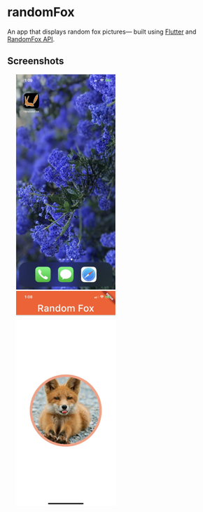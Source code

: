 # randomFox

An app that displays random fox pictures&mdash; built using [Flutter](https://flutter.dev/) and [RandomFox API](https://randomfox.ca/floof/).

## Screenshots
<img alt='app icon' src='imgs/icon.jpg' width='45%' hspace='20'><img alt='screen view' src='imgs/view.jpg' width='45%' hspace='20'>
